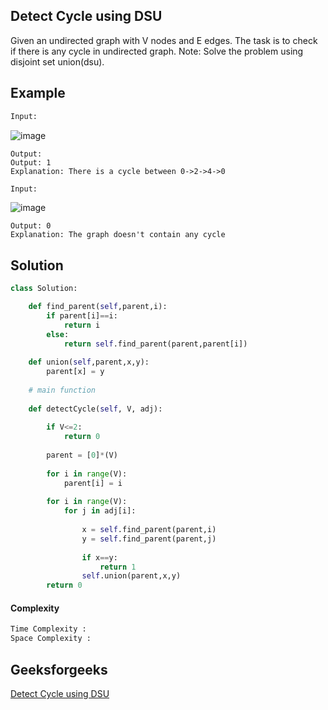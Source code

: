 ## Detect Cycle using DSU
Given an undirected graph with V nodes and E edges. The task is to check if there 
is any cycle in undirected graph.
Note: Solve the problem using disjoint set union(dsu).

## Example 

```bash
Input:
```
![image](https://user-images.githubusercontent.com/94613732/204295853-d2462645-29cf-4e16-9fe9-026416a6813e.png)
```
Output:
Output: 1
Explanation: There is a cycle between 0->2->4->0
```

```bash
Input:
```
![image](https://user-images.githubusercontent.com/94613732/204296034-e2760f24-b772-46e9-823d-2c9c75060c76.png)
```
Output: 0
Explanation: The graph doesn't contain any cycle
```

## Solution

```python
class Solution:

    def find_parent(self,parent,i):
        if parent[i]==i:
            return i
        else:
            return self.find_parent(parent,parent[i])
            
    def union(self,parent,x,y):
        parent[x] = y
        
    # main function 
    
	def detectCycle(self, V, adj):
	    
	    if V<=2:
	        return 0
		    
		parent = [0]*(V)
		
		for i in range(V):
		    parent[i] = i
		    
	    for i in range(V):
	        for j in adj[i]:
	            
	            x = self.find_parent(parent,i)
	            y = self.find_parent(parent,j)
	            
	            if x==y:
	                return 1
	            self.union(parent,x,y)
	    return 0
 ```
#### Complexity
```bash
Time Complexity :
Space Complexity : 
```
## Geeksforgeeks
[Detect Cycle using DSU](https://practice.geeksforgeeks.org/problems/detect-cycle-using-dsu/1?utm_source=gfg&utm_medium=article&utm_campaign=bottom_sticky_on_article)
